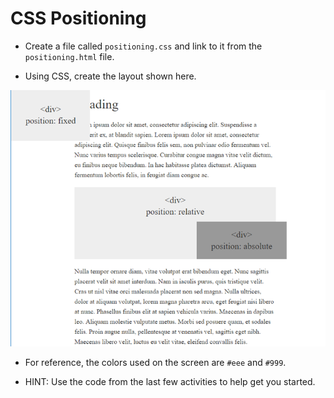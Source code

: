 # CSS Positioning

- Create a file called `positioning.css` and link to it from the `positioning.html` file.

- Using CSS, create the layout shown here.

<img src="positioning.png">

- For reference, the colors used on the screen are `#eee` and `#999`.

- HINT: Use the code from the last few activities to help get you started.
